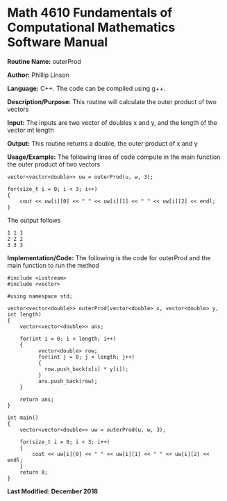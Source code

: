# Math 4610 Fundamentals of Computational Mathematics Software Manual

**Routine Name:**           outerProd

**Author:** Phillip Linson

**Language:** C++. The code can be compiled using g++.

**Description/Purpose:** This routine will calculate the outer product of two vectors

**Input:** The inputs are two vector of doubles x and y, and the length of the vector int length

**Output:** This routine returns a double, the outer product of x and y

**Usage/Example:** The following lines of code compute in the main function the outer product of two vectors

	vector<vector<double>> uw = outerProd(u, w, 3);
	
	for(size_t i = 0; i < 3; i++)
	{
		cout << uw[i][0] << " " << uw[i][1] << " " << uw[i][2] << endl;
	}
	
The output follows

    1 1 1
    2 2 2
    3 3 3

**Implementation/Code:** The following is the code for outerProd and the main function to run the method

	#include <iostream>
	#include <vector>
  
	#using namespace std;

   	vector<vector<double>> outerProd(vector<double> x, vector<double> y, int length)
   	{
		vector<vector<double>> ans;
		
		for(int i = 0; i < length; i++)
		{
		      vector<double> row;
		      for(int j = 0; j < length; j++)
		      {
		      	row.push_back(x[i] * y[i]);
		      }
		      ans.push_back(row);
		}

		return ans;
	}

	int main()
	{
		vector<vector<double>> uw = outerProd(u, w, 3);
	
		for(size_t i = 0; i < 3; i++)
		{
			cout << uw[i][0] << " " << uw[i][1] << " " << uw[i][2] << endl;
		}
		return 0;
	}

**Last Modified: December 2018**
